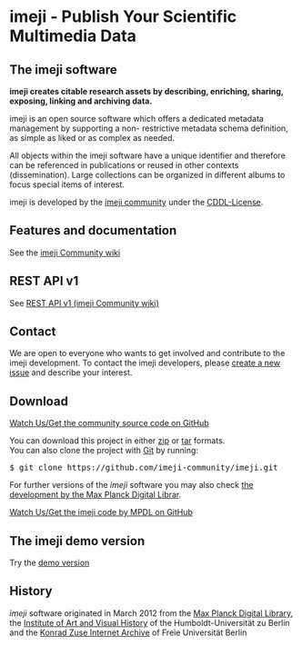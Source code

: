 <h1>imeji - Publish Your Scientific Multimedia Data</h1>

<h2>The imeji software</h2>
<p><b>imeji creates citable research assets by describing, enriching, sharing, exposing, linking and archiving data. </b></p>
<p>imeji is an open source software which offers a dedicated metadata management by supporting a non- restrictive metadata schema definition, as simple as liked or as complex as needed.</p>
<p>All objects within the imeji software have a unique identifier and therefore can be referenced in publications or reused in other contexts (dissemination). Large collections can be organized in different albums to focus special items of interest.</p>
<p>imeji is developed by the <a href="https://github.com/imeji-community/imeji/wiki" target="_blank" title="imeji community">imeji community</a> under the <a href="https://opensource.org/licenses/cddl1.php" target="_blank">CDDL-License</a>.</p>

<h2>Features and documentation</h2>
<p>See the <a href="https://github.com/imeji-community/imeji/wiki">imeji Community wiki</a></p>

<h2>REST API v1</h2>
<p>See <a href="https://github.com/imeji-community/imeji/wiki/A_Home-imeji-API-V1">REST API v1 (imeji Community wiki)</a><p>

<h2>Contact</h2>
<p>We are open to everyone who wants to get involved and contribute to the imeji development. To contact the imeji developers, please <a href="https://github.com/imeji-community/imeji/issues/new" target="_blank">create a new issue</a> and describe your interest.</p>

<h2>Download</h2>
<p><a href="http://github.com/imeji-community/imeji/" target="_blank" class="gitwatch">Watch Us/Get the community source code on GitHub</a></p>
<p>You can download this project in either <a href="https://github.com/imeji-community/imeji/zipball/master" target="_blank">zip</a> or <a href="https://github.com/imeji-community/imeji/tarball/master" target="_blank">tar</a> formats. <br /> You can also clone the project with <a href="http://git-scm.com" target="_blank">Git</a> by running:<pre>$ git clone https://github.com/imeji-community/imeji.git</pre></p>
<p>For further versions of the <i>imeji</i> software you may also check <a title="the development by the Max Planck Digital Library" href="https://github.com/MPDL/imeji" target="_blank">the development by the Max Planck Digital Librar</a>.
<p><a href="http://github.com/MPDL/imeji/" target="_blank" class="gitwatch">Watch Us/Get the imeji code by MPDL on GitHub</a></p>

<h2>The imeji demo version</h2>
<p>Try the <a href="http://demo.imeji.org/" title="Go to the demo page" target="_blank">demo version</a></p>

<h2>History</h2>  
<p><i>imeji</i> software originated in March 2012 from the <a title="MPDL" href="http://mpdl.mpg.de/" target="_blank">Max Planck Digital Library</a>, the <a title="IKB" href="http://www.kunstgeschichte.hu-berlin.de/" target="_blank">Institute of Art and Visual History</a> of the Humboldt-Universität zu Berlin and the <a title="Konrad Zuse Internet Archive" href="http://zuse.zib.de" target="_blank">Konrad Zuse Internet Archive</a> of Freie Universität Berlin</p>

